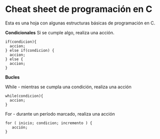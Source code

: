 # Cheat sheet de programación en C

Esta es una hoja con algunas estructuras básicas de programación en C.

**Condicionales**
Si se cumple algo, realiza una acción.
```
if(condicion){
  accion;
} else if(condicion) {
  accion;
} else {
  accion;
}
```

**Bucles**

While - mientras se cumpla una condición, realiza una acción
```
while(condicion){
  accion;
}
```

For - durante un período marcado, realiza una acción
```
for ( inicio; condicion; incremento ) {
   acción;
}
```

